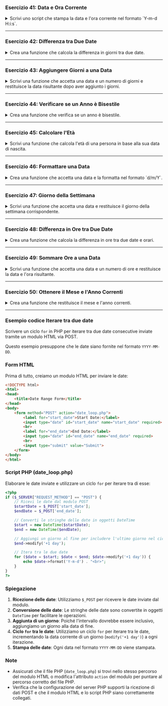 
### Esercizio 41: Data e Ora Corrente

<details>
<summary>
Scrivi uno script che stampa la data e l'ora corrente nel formato `Y-m-d H:i:s`.
</summary>

```php
<?php
echo "Data e ora corrente: " . date('Y-m-d H:i:s');
?>
```

</details>

---

### Esercizio 42: Differenza tra Due Date

<details>
<summary>
Crea una funzione che calcola la differenza in giorni tra due date.
</summary>

```php
<?php
function differenzaDate($data1, $data2) {
    $datetime1 = new DateTime($data1);
    $datetime2 = new DateTime($data2);
    $interval = $datetime1->diff($datetime2);
    return $interval->days;
}

echo "Differenza in giorni: " . differenzaDate('2024-05-27', '2024-06-10');
?>
```

</details>

---

### Esercizio 43: Aggiungere Giorni a una Data

<details>
<summary>
Scrivi una funzione che accetta una data e un numero di giorni e restituisce la data risultante dopo aver aggiunto i giorni.
</summary>

```php
<?php
function aggiungiGiorni($data, $giorni) {
    $datetime = new DateTime($data);
    $datetime->modify("+$giorni days");
    return $datetime->format('Y-m-d');
}

echo "Data dopo 10 giorni: " . aggiungiGiorni('2024-05-27', 10);
?>
```

</details>

---

### Esercizio 44: Verificare se un Anno è Bisestile

<details>
<summary>
Crea una funzione che verifica se un anno è bisestile.
</summary>

```php
<?php
function èBisestile($anno) {
    return ((($anno % 4) == 0) && (($anno % 100) != 0) || (($anno % 400) == 0));
}

echo "Il 2024 è un anno bisestile? " . (èBisestile(2024) ? "Sì" : "No");
?>
```

</details>

---

### Esercizio 45: Calcolare l'Età

<details>
<summary>
Scrivi una funzione che calcola l'età di una persona in base alla sua data di nascita.
</summary>

```php
<?php
function calcolaEtà($dataNascita) {
    $dataNascita = new DateTime($dataNascita);
    $oggi = new DateTime();
    $età = $oggi->diff($dataNascita);
    return $età->y;
}

echo "L'età della persona nata il 1990-06-15 è: " . calcolaEtà('1990-06-15') . " anni";
?>
```

</details>

---

### Esercizio 46: Formattare una Data

<details>
<summary>
Crea una funzione che accetta una data e la formatta nel formato `d/m/Y`.
</summary>

```php
<?php
function formattaData($data) {
    $datetime = new DateTime($data);
    return $datetime->format('d/m/Y');
}

echo "Data formattata: " . formattaData('2024-05-27');
?>
```

</details>

---

### Esercizio 47: Giorno della Settimana

<details>
<summary>
Scrivi una funzione che accetta una data e restituisce il giorno della settimana corrispondente.
</summary>

```php
<?php
function giornoDellaSettimana($data) {
    $datetime = new DateTime($data);
    return $datetime->format('l');
}

echo "Il giorno della settimana per il 2024-05-27 è: " . giornoDellaSettimana('2024-05-27');
?>
```

</details>

---

### Esercizio 48: Differenza in Ore tra Due Date

<details>
<summary>
Crea una funzione che calcola la differenza in ore tra due date e orari.
</summary>

```php
<?php
function differenzaOre($dataOra1, $dataOra2) {
    $datetime1 = new DateTime($dataOra1);
    $datetime2 = new DateTime($dataOra2);
    $interval = $datetime1->diff($datetime2);
    return ($interval->days * 24) + $interval->h;
}

echo "Differenza in ore: " . differenzaOre('2024-05-27 10:00:00', '2024-05-28 15:00:00');
?>
```

</details>

---

### Esercizio 49: Sommare Ore a una Data

<details>
<summary>
Scrivi una funzione che accetta una data e un numero di ore e restituisce la data e l'ora risultante.
</summary>

```php
<?php
function aggiungiOre($dataOra, $ore) {
    $datetime = new DateTime($dataOra);
    $datetime->modify("+$ore hours");
    return $datetime->format('Y-m-d H:i:s');
}

echo "Data e ora dopo 5 ore: " . aggiungiOre('2024-05-27 10:00:00', 5);
?>
```

</details>

---

### Esercizio 50: Ottenere il Mese e l'Anno Correnti

<details>
<summary>
Crea una funzione che restituisce il mese e l'anno correnti.
</summary>

```php
<?php
function meseAnnoCorrente() {
    return date('F Y');
}

echo "Il mese e l'anno correnti sono: " . meseAnnoCorrente();
?>
```

</details>

---

### Esempio codice Iterare tra due date

Scrivere un ciclo `for` in PHP per iterare tra due date consecutive inviate tramite un modulo HTML via POST. 

Questo esempio presuppone che le date siano fornite nel formato `YYYY-MM-DD`.

### Form HTML

Prima di tutto, creiamo un modulo HTML per inviare le date:

```html
<!DOCTYPE html>
<html>
<head>
    <title>Date Range Form</title>
</head>
<body>
    <form method="POST" action="date_loop.php">
        <label for="start_date">Start Date:</label>
        <input type="date" id="start_date" name="start_date" required>
        <br>
        <label for="end_date">End Date:</label>
        <input type="date" id="end_date" name="end_date" required>
        <br>
        <input type="submit" value="Submit">
    </form>
</body>
</html>
```

### Script PHP (date_loop.php)

Elaborare le date inviate e utilizzare un ciclo `for` per iterare tra di esse:

```php
<?php
if ($_SERVER["REQUEST_METHOD"] == "POST") {
    // Ricevi le date dal modulo POST
    $startDate = $_POST['start_date'];
    $endDate = $_POST['end_date'];

    // Converti le stringhe delle date in oggetti DateTime
    $start = new DateTime($startDate);
    $end = new DateTime($endDate);

    // Aggiungi un giorno al fine per includere l'ultimo giorno nel ciclo
    $end->modify('+1 day');

    // Itera tra le due date
    for ($date = $start; $date < $end; $date->modify('+1 day')) {
        echo $date->format('Y-m-d') . "<br>";
    }
}
?>
```

### Spiegazione

1. **Ricezione delle date**: Utilizziamo `$_POST` per ricevere le date inviate dal modulo.
2. **Conversione delle date**: Le stringhe delle date sono convertite in oggetti `DateTime` per facilitare le operazioni.
3. **Aggiunta di un giorno**: Poiché l'intervallo dovrebbe essere inclusivo, aggiungiamo un giorno alla data di fine.
4. **Ciclo `for` tra le date**: Utilizziamo un ciclo `for` per iterare tra le date, incrementando la data corrente di un giorno (`modify('+1 day')`) a ogni iterazione.
5. **Stampa delle date**: Ogni data nel formato `YYYY-MM-DD` viene stampata.

### Note

- Assicurati che il file PHP (`date_loop.php`) si trovi nello stesso percorso del modulo HTML o modifica l'attributo `action` del modulo per puntare al percorso corretto del file PHP.
- Verifica che la configurazione del server PHP supporti la ricezione di dati POST e che il modulo HTML e lo script PHP siano correttamente collegati.


